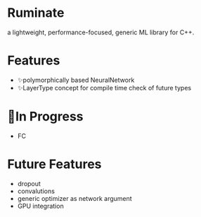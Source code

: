 # Ruminate
a lightweight, performance-focused, generic ML library for C++.

# Features
* :sparkles:polymorphically based NeuralNetwork
* :sparkles:LayerType concept for compile time check of future types

# :construction:In Progress
* FC

# Future Features
* dropout
* convalutions
* generic optimizer as network argument
* GPU integration
